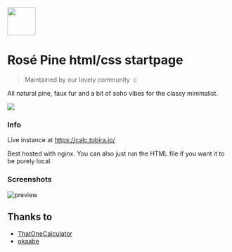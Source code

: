<img src="https://github.com/rose-pine/rose-pine-theme/raw/main/assets/icon.png" width="64" />

# Rosé Pine html/css startpage

> Maintained by our lovely community ☺️

All natural pine, faux fur and a bit of soho vibes for the classy minimalist.

[![](https://img.shields.io/badge/Rosé%20Pine%20Theme-191724)](https://github.com/rose-pine/rose-pine-theme)

### Info

Live instance at https://calc.tobira.io/

Best hosted with nginx. You can also just run the HTML file if you want it to be purely local.

### Screenshots

![preview](https://i.imgur.com/Sx56VJw.png)

## Thanks to 

- [ThatOneCalculator](https://github.com/thatonecalculator)
- [okaabe](https://github.com/okaabe)

